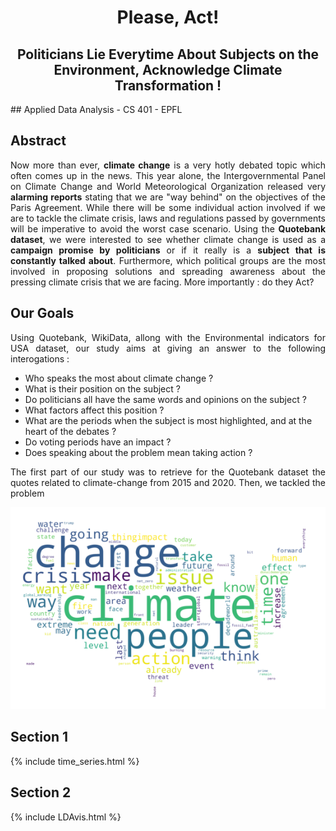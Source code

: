 <h1 align="center" header="H1">
    Please, Act! 
</h1>

<h2 align="center" header="H1"> Politicians Lie Everytime About Subjects on the Environment, Acknowledge Climate Transformation ! </h2>
## Applied Data Analysis - CS 401 - EPFL

## Abstract
<p style="text-align: justify;">
    Now more than ever, <b>climate change</b> is a very hotly debated topic which often comes up in the news. This year alone, the Intergovernmental Panel on Climate Change and World Meteorological Organization released very <b>alarming reports</b> stating that we are "way behind" on the objectives of the Paris Agreement. While there will be some individual action involved if we are to tackle the climate crisis, laws and regulations passed by governments will be imperative to avoid the worst case scenario. Using the <b>Quotebank dataset</b>, we were interested to see whether climate change is used as a <b>campaign promise by politicians</b> or if it really is a <b>subject that is constantly talked about</b>. Furthermore, which political groups are the most involved in proposing solutions and spreading awareness about the pressing climate crisis that we are facing. More importantly : do they Act?
</p>

## Our Goals 
<p style="text-align: justify;">
    Using Quotebank, WikiData, allong with the Environmental indicators for USA dataset, our study aims at giving an answer to the following interogations :
</p>

<ul>
<li> Who speaks the most about climate change ? </li>
<li> What is their position on the subject ? </li>
<li> Do politicians all have the same words and opinions on the subject ? </li>
<li> What factors affect this position ? </li>
<li> What are the periods when the subject is most highlighted, and at the heart of the debates ? </li>
<li> Do voting periods have an impact ? </li>
<li> Does speaking about the problem mean taking action ? </li>
</ul>

<p style="text-align: justify;">
    The first part of our study was to retrieve for the Quotebank dataset the quotes related to climate-change from 2015 and 2020. Then, we tackled the problem
</p>


<img src="_includes/usa_word_cloud.png" alt="hi" class="inline"/>


## Section 1
<p style="text-align: justify;">
    
</p>    

{% include time_series.html %}

## Section 2

{% include LDAvis.html %}




